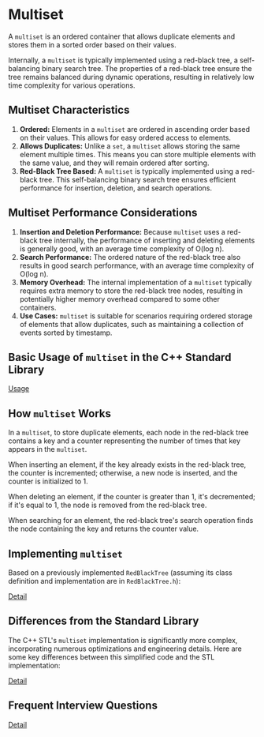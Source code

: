 
# Multiset

A `multiset` is an ordered container that allows duplicate elements and stores them in a sorted order based on their values.

Internally, a `multiset` is typically implemented using a red-black tree, a self-balancing binary search tree.  The properties of a red-black tree ensure the tree remains balanced during dynamic operations, resulting in relatively low time complexity for various operations.

## Multiset Characteristics

1. **Ordered:** Elements in a `multiset` are ordered in ascending order based on their values. This allows for easy ordered access to elements.
2. **Allows Duplicates:** Unlike a `set`, a `multiset` allows storing the same element multiple times.  This means you can store multiple elements with the same value, and they will remain ordered after sorting.
3. **Red-Black Tree Based:**  A `multiset` is typically implemented using a red-black tree. This self-balancing binary search tree ensures efficient performance for insertion, deletion, and search operations.

## Multiset Performance Considerations

1. **Insertion and Deletion Performance:** Because `multiset` uses a red-black tree internally, the performance of inserting and deleting elements is generally good, with an average time complexity of O(log n).
2. **Search Performance:** The ordered nature of the red-black tree also results in good search performance, with an average time complexity of O(log n).
3. **Memory Overhead:** The internal implementation of a `multiset` typically requires extra memory to store the red-black tree nodes, resulting in potentially higher memory overhead compared to some other containers.
4. **Use Cases:** `multiset` is suitable for scenarios requiring ordered storage of elements that allow duplicates, such as maintaining a collection of events sorted by timestamp.


## Basic Usage of `multiset` in the C++ Standard Library

[Usage](usage.cpp)


## How `multiset` Works

In a `multiset`, to store duplicate elements, each node in the red-black tree contains a key and a counter representing the number of times that key appears in the `multiset`.

When inserting an element, if the key already exists in the red-black tree, the counter is incremented; otherwise, a new node is inserted, and the counter is initialized to 1.

When deleting an element, if the counter is greater than 1, it's decremented; if it's equal to 1, the node is removed from the red-black tree.

When searching for an element, the red-black tree's search operation finds the node containing the key and returns the counter value.


## Implementing `multiset`

Based on a previously implemented `RedBlackTree` (assuming its class definition and implementation are in `RedBlackTree.h`):

[Detail](Implementation.md)


## Differences from the Standard Library

The C++ STL's `multiset` implementation is significantly more complex, incorporating numerous optimizations and engineering details.  Here are some key differences between this simplified code and the STL implementation:

[Detail](Differences.md)


## Frequent Interview Questions

[Detail](Interview.md)